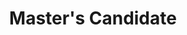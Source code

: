 ---
active: false
kerberos: rajeswar
name: Vishnu Desaraju
position: Master
title: Master's Candidate
---
